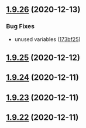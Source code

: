## [1.9.26](https://github.com/dds/aoc2020/compare/v1.9.25...v1.9.26) (2020-12-13)


### Bug Fixes

* unused variables ([173bf25](https://github.com/dds/aoc2020/commit/173bf25f9cd1254d42fb8a63e60875dcbc69ee93))



## [1.9.25](https://github.com/dds/aoc2020/compare/v1.9.24...v1.9.25) (2020-12-12)



## [1.9.24](https://github.com/dds/aoc2020/compare/v1.9.23...v1.9.24) (2020-12-11)



## [1.9.23](https://github.com/dds/aoc2020/compare/v1.9.22...v1.9.23) (2020-12-11)



## [1.9.22](https://github.com/dds/aoc2020/compare/v1.9.21...v1.9.22) (2020-12-11)



